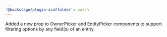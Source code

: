 ```yaml
---
'@backstage/plugin-scaffolder': patch
---
```


Added a new prop to OwnerPicker and EntityPicker components to support filtering options by any field(s) of an entity.
